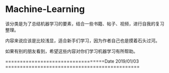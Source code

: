# Machine-Learning

该分类是为了总结机器学习的要素，结合一些书籍、帖子、视频，进行自我的复习整理。

内容来说应该是比较浅显，适合新手们学习，因为作者自己也是摸着石头过河。

如果有别的朋友看到，希望这些内容对你们学习机器学习有所帮助。

==================================Date 2019/01/03 ==============================================

